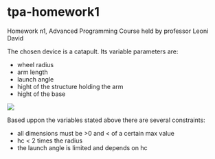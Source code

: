 # tpa-homework1
Homework n1, Advanced Programming Course held by professor Leoni David 

The chosen device is a catapult.
Its variable parameters are:
- wheel radius
- arm length 
- launch angle
- hight of the structure holding the arm
- hight of the base

![](https://github.com/MuttiGiacomo/tpa-homework1/blob/main/Catapult_quotato.svg)

Based uppon the variables stated above there are several constraints:
- all dimensions must be >0 and < of a certain max value
- hc < 2 times the radius
- the launch angle is limited and depends on hc
